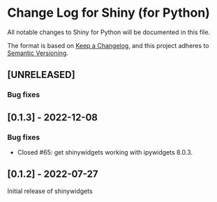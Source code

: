 # Change Log for Shiny (for Python)

All notable changes to Shiny for Python will be documented in this file.

The format is based on [Keep a Changelog](https://keepachangelog.com/en/1.0.0/),
and this project adheres to [Semantic Versioning](https://semver.org/spec/v2.0.0.html).

## [UNRELEASED]

### Bug fixes


## [0.1.3] - 2022-12-08

### Bug fixes

* Closed #65: get shinywidgets working with ipywidgets 8.0.3.

## [0.1.2] - 2022-07-27

Initial release of shinywidgets
